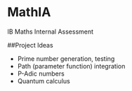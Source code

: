 # MathIA
IB Maths Internal Assessment


##Project Ideas
* Prime number generation, testing
* Path (parameter function) integration
* P-Adic numbers
* Quantum calculus

